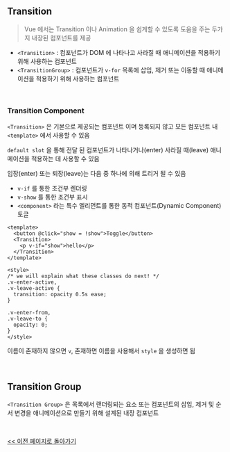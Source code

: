 ## Transition

> Vue 에서는 Transition 이나 Animation 을 쉽게할 수 있도록 도움을 주는 두가지 내장된 컴포넌트를 제공

- `<Transition>` : 컴포넌트가 DOM 에 나타나고 사라질 때 애니메이션을 적용하기 위해 사용하는 컴포넌트
- `<TransitionGroup>` : 컴포넌트가 `v-for` 목록에 삽입, 제거 또는 이동할 때 애니메이션을 적용하기 위해 사용하는 컴포넌트

<br/>

### Transition Component

`<Transition>` 은 기본으로 제공되는 컴포넌트 이며 등록되지 않고 모든 컴포넌트 내 `<template>` 에서 사용할 수 있음

`default slot` 을 통해 전달 된 컴포넌트가 나타나거나(enter) 사라질 때(leave) 애니메이션을 적용하는 데 사용할 수 있음

입장(enter) 또는 퇴장(leave)는 다음 중 하나에 의해 트리거 될 수 있음

- `v-if` 를 통한 조건부 렌더링
- `v-show` 를 통한 조건부 표시
- `<component>` 라는 특수 엘리먼트를 통한 동적 컴포넌트(Dynamic Component) 토글

```vue
<template>
  <button @click="show = !show">Toggle</button>
  <Transition>
    <p v-if="show">hello</p>
  </Transition>
</template>

<style>
/* we will explain what these classes do next! */
.v-enter-active,
.v-leave-active {
  transition: opacity 0.5s ease;
}

.v-enter-from,
.v-leave-to {
  opacity: 0;
}
</style>
```

이름이 존재하지 않으면 `v`, 존재하면 이름을 사용해서 `style` 을 생성하면 됨

<br/>

## Transition Group

`<Transition Group>` 은 목록에서 랜더링되는 요소 또는 컴포넌트의 삽입, 제거 및 순서 변경을 애니메이션으로 만들기 위해 설계된 내장 컴포넌트

<br/>

[<< 이전 페이지로 돌아가기](../../README.md)
